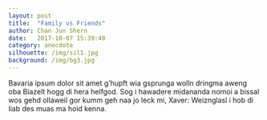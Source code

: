 ```yaml
---
layout: post
title:  "Family vs Friends"
author: Chan Jun Shern
date:   2017-10-07 15:39:40
category: anecdote
silhouette: /img/sil1.jpg
background: /img/bg3.jpg
---
```


Bavaria ipsum dolor sit amet g’hupft wia gsprunga wolln dringma aweng oba Biazelt hogg di hera helfgod. Sog i hawadere midananda nomoi a bissal wos gehd ollaweil gor kumm geh naa jo leck mi, Xaver: Weiznglasl i hob di liab des muas ma hoid kenna.
